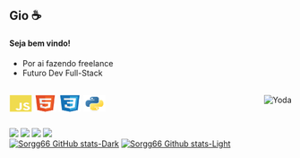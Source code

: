 ## Gio :coffee:
#### Seja bem vindo!
- Por ai fazendo freelance
- Futuro Dev Full-Stack

<div style="display: inline_block"><br>
<img align="center" alt="Js" height="30" width="40" src="https://raw.githubusercontent.com/devicons/devicon/master/icons/javascript/javascript-plain.svg">
<img align="center" alt="HTML" height="30" width="40" src="https://raw.githubusercontent.com/devicons/devicon/master/icons/html5/html5-original.svg">
<img align="center" alt="CSS" height="30" width="40" src="https://raw.githubusercontent.com/devicons/devicon/master/icons/css3/css3-original.svg">
<img align="center" alt="Python" height="30" width="40" src="https://raw.githubusercontent.com/devicons/devicon/master/icons/python/python-original.svg">
<img align="right" alt="Yoda" src="https://media.tenor.com/VB2oZ6VnfgEAAAAj/baby-yoda-star-wars.gif"
</div>

##

<div>
  <a href="https://steamcommunity.com/id/ourhouse666/" target="_blank"><img src="https://img.shields.io/badge/Steam-000000?style=for-the-badge&logo=steam&logoColor=white" target="_blank"></a>
  <a href="https://www.instagram.com/giotoledo_/" target="_blank"><img src="https://img.shields.io/badge/-Instagram-%23E4405F?style=for-the-badge&logo=instagram&logoColor=white" target="_blank"></a>
  <a href="https://www.reddit.com/user/Nosferath66" target="_blank"><img src="https://img.shields.io/badge/Reddit-FF4500?style=for-the-badge&logo=reddit&logoColor=white" target="_blank"></a>
  <a href="https://www.last.fm/user/Sorgg666" target="_blank"><img src="https://img.shields.io/badge/last.fm-D51007?style=for-the-badge&logo=last.fm&logoColor=white" target="_blank"></a>
</div

[![Sorgg66 GitHub stats-Dark](https://github-readme-stats.vercel.app/api?username=Sorgg66&show_icons=true&theme=dark#gh-dark-mode-only)](https://github.com/anuraghazra/github-readme-stats#gh-dark-mode-only)
[![Sorgg66 Github stats-Light](https://github-readme-stats.vercel.app/api?username=Sorgg66&show_icons=true&theme=default#gh-light-mode-only)](https://github.com/anuraghazra/github-readme-stats#gh-light-mode-only)

